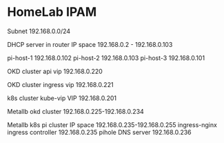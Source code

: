 # HomeLab IPAM

Subnet
192.168.0.0/24

DHCP server in router IP space
192.168.0.2 - 192.168.0.103

pi-host-1   192.168.0.102
pi-host-2   192.168.0.103
pi-host-3   192.168.0.101

OKD cluster api vip
192.168.0.220

OKD cluster ingress vip
192.168.0.221

k8s cluster kube-vip VIP
192.168.0.201

Metallb okd cluster
192.168.0.225-192.168.0.234

Metallb k8s pi cluster IP space
192.168.0.235-192.168.0.255
    ingress-nginx ingress controller 192.168.0.235
    pihole DNS server 192.168.0.236
